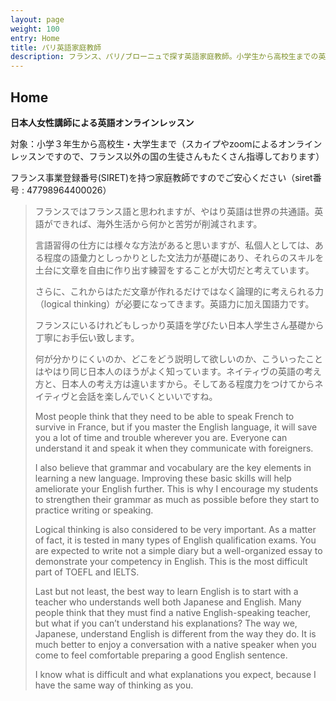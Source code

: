 ```yaml
---
layout: page
weight: 100
entry: Home
title: パリ英語家庭教師
description: フランス、パリ/ブローニュで探す英語家庭教師。小学生から高校生までの英語レッスン：英文法、英会話、英語エッセイ、資格試験（英検/TOEFL/IB/SAT/IELTS/TOEIC)
---
```


## Home

**日本人女性講師による英語オンラインレッスン**

対象：小学３年生から高校生・大学生まで（スカイプやzoomによるオンラインレッスンですので、フランス以外の国の生徒さんもたくさん指導しております）

フランス事業登録番号(SIRET)を持つ家庭教師ですのでご安心ください（siret番号 : 47798964400026）

>フランスではフランス語と思われますが、やはり英語は世界の共通語。英語ができれば、海外生活から何かと苦労が削減されます。
> 
> 言語習得の仕方には様々な方法があると思いますが、私個人としては、ある程度の語彙力としっかりとした文法力が基礎にあり、それらのスキルを土台に文章を自由に作り出す練習をすることが大切だと考えています。
> 
> さらに、これからはただ文章が作れるだけではなく論理的に考えられる力（logical thinking）が必要になってきます。英語力に加え国語力です。
> 
> フランスにいるけれどもしっかり英語を学びたい日本人学生さん基礎から丁寧にお手伝い致します。
> 
> 何が分かりにくいのか、どこをどう説明して欲しいのか、こういったことはやはり同じ日本人のほうがよく知っています。ネイティヴの英語の考え方と、日本人の考え方は違いますから。そしてある程度力をつけてからネイティヴと会話を楽しんでいくといいですね。
> 
> Most people think that they need to be able to speak French to survive in France, but if you master the English language, it will save you a lot of time and trouble wherever you are. Everyone can understand it and speak it when they communicate with foreigners.
> 
> I also believe that grammar and vocabulary are the key elements in learning a new language. Improving these basic skills will help ameliorate your English further. This is why I encourage my students to strengthen their grammar as much as possible before they start to practice writing or speaking.   
>
> Logical thinking is also considered to be very important. As a matter of fact, it is tested in many types of English qualification exams. You are expected to write not a simple diary but a well-organized essay to demonstrate your competency in English. This is the most difficult part of TOEFL and IELTS.
>
> Last but not least, the best way to learn English is to start with a teacher who understands well both Japanese and English. Many people think that they must find a native English-speaking teacher, but what if you can’t understand his explanations? The way we, Japanese, understand English is different from the way they do. It is much better to enjoy a conversation with a native speaker when you come to feel comfortable preparing a good English sentence.
>
> I know what is difficult and what explanations you expect, because I have the same way of thinking as you.
